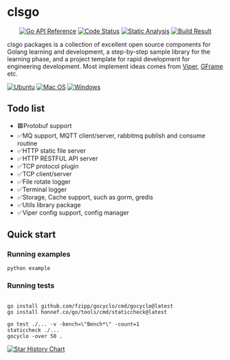# clsgo

<p align="center">
    <a href="https://pkg.go.dev/github.com/lovelacelee/clsgo" title="Go API Reference" rel="nofollow"><img src="https://img.shields.io/badge/go-documentation-blue.svg?style=flat" alt="Go API Reference"></a>
    <a href="https://goreportcard.com/report/github.com/lovelacelee/clsgo"><img src="https://goreportcard.com/badge/github.com/lovelacelee/clsgo" alt="Code Status" /></a>
    <a href="https://github.com/lovelacelee/clsgo/actions/workflows/static_analysis.yml"><img src="https://github.com/lovelacelee/clsgo/actions/workflows/static_analysis.yml/badge.svg" alt="Static Analysis"/></a>
    <a href="https://github.com/lovelacelee/clsgo/actions/workflows/build.yml"><img src="https://github.com/lovelacelee/clsgo/actions/workflows/build.yml/badge.svg" alt="Build Result"/></a>
</p>

clsgo packages is a collection of excellent open source components for Golang learning and development, a step-by-step sample library for the learning phase, and a project template for rapid development for engineering development. Most implement ideas comes from [Viper](https://github.com/spf13/viper), [GFrame](https://github.com/gogf/gf) etc.


[![Ubuntu](https://img.shields.io/badge/Ubuntu-E95420?logo=ubuntu\&logoColor=white)](https://docs.github.com/en/actions/reference/workflow-syntax-for-github-actions#jobsjob_idruns-on)
[![Mac OS](https://img.shields.io/badge/mac%20os-000000?logo=macos\&logoColor=F0F0F0)](https://docs.github.com/en/actions/reference/workflow-syntax-for-github-actions#jobsjob_idruns-on)
[![Windows](https://img.shields.io/badge/Windows-0078D6?logo=windows\&logoColor=white)](https://docs.github.com/en/actions/reference/workflow-syntax-for-github-actions#jobsjob_idruns-on)

## Todo list

* 🟩Protobuf support
* ✅MQ support, MQTT client/server, rabbitmq publish and consume routine
* ✅HTTP static file server
* ✅HTTP RESTFUL API server
* ✅TCP protocol plugin
* ✅TCP client/server
* ✅File rotate logger
* ✅Terminal logger
* ✅Storage, Cache support, such as gorm, gredis
* ✅Utils library package
* ✅Viper config support, config manager

## Quick start

### Running examples

```shell
python example
```

### Running tests

```shell

go install github.com/fzipp/gocyclo/cmd/gocyclo@latest
go install honnef.co/go/tools/cmd/staticcheck@latest

go test ./... -v -bench=\"Bench*\" -count=1
staticcheck ./...
gocyclo -over 50 .
```

[![Star History Chart](https://api.star-history.com/svg?repos=lovelacelee/clsgo&type=Date)](https://star-history.com/#lovelacelee/clsgo&Date)

